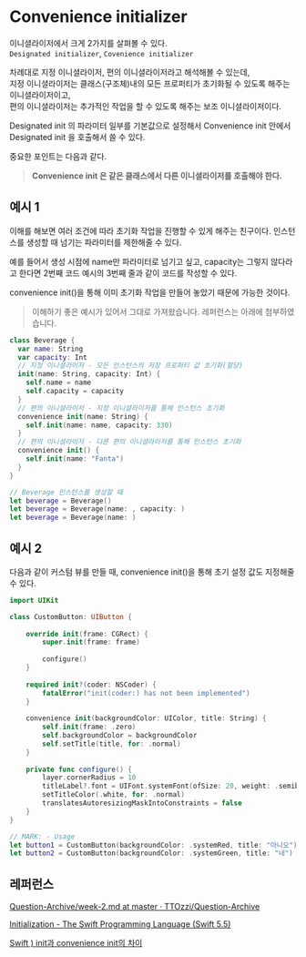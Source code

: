# Convenience initializer

이니셜라이저에서 크게 2가지를 살펴볼 수 있다.  
`Designated initializer`, `Covenience initializer`

차례대로 지정 이니셜라이저, 편의 이니셜라이저라고 해석해볼 수 있는데,  
지정 이니셜라이저는 클래스(구조체)내의 모든 프로퍼티가 초기화될 수 있도록 해주는 이니셜라이저이고,  
편의 이니셜라이저는 추가적인 작업을 할 수 있도록 해주는 보조 이니셜라이저이다.

Designated init 의 파라미터 일부를 기본값으로 설정해서 Convenience init 안에서 Designated init 을 호출해서 쓸 수 있다.

중요한 포인트는 다음과 같다.

> **Convenience init 은 같은 클래스에서 다른 이니셜라이저를 호출해야 한다.**

## 예시 1

이해를 해보면 여러 조건에 따라 초기화 작업을 진행할 수 있게 해주는 친구이다.
인스턴스를 생성할 때 넘기는 파라미터를 제한해줄 수 있다.

예를 들어서 생성 시점에 name만 파라미터로 넘기고 싶고, capacity는 그렇지 않다라고 한다면
2번째 코드 예시의 3번째 줄과 같이 코드를 작성할 수 있다.

convenience init()을 통해 이미 초기화 작업을 만들어 놓았기 때문에 가능한 것이다.


> 이해하기 좋은 예시가 있어서 그대로 가져왔습니다. 레퍼런스는 아래에 첨부하였습니다.

```swift
class Beverage {
  var name: String
  var capacity: Int
  // 지정 이니셜라이저 - 모든 인스턴스의 저장 프로퍼티 값 초기화(할당)
  init(name: String, capacity: Int) {
    self.name = name
    self.capacity = capacity
  }
  // 편의 이니셜라이저 - 지정 이니셜라이저를 통해 인스턴스 초기화
  convenience init(name: String) {
    self.init(name: name, capacity: 330)
  }
  // 편의 이니셜라이저 - 다른 편의 이니셜라이저를 통해 인스턴스 초기화
  convenience init() {
    self.init(name: "Fanta")
  }
}
```

```swift
// Beverage 인스턴스를 생성할 때
let beverage = Beverage()
let beverage = Beverage(name: , capacity: )
let beverage = Beverage(name: )
```

## 예시 2

다음과 같이 커스텀 뷰를 만들 때, convenience init()을 통해 초기 설정 값도 지정해줄 수 있다.

```swift
import UIKit

class CustomButton: UIButton {
    
    override init(frame: CGRect) {
        super.init(frame: frame)
        
        configure()
    }
    
    required init?(coder: NSCoder) {
        fatalError("init(coder:) has not been implemented")
    }
    
    convenience init(backgroundColor: UIColor, title: String) {
        self.init(frame: .zero)
        self.backgroundColor = backgroundColor
        self.setTitle(title, for: .normal)
    }
    
    private func configure() {
        layer.cornerRadius = 10
        titleLabel?.font = UIFont.systemFont(ofSize: 20, weight: .semibold)
        setTitleColor(.white, for: .normal)
        translatesAutoresizingMaskIntoConstraints = false
    }
}
```

```swift
// MARK: - Usage
let button1 = CustomButton(backgroundColor: .systemRed, title: "아니오")
let button2 = CustomButton(backgroundColor: .systemGreen, title: "네")
```

## 레퍼런스

[Question-Archive/week-2.md at master · TTOzzi/Question-Archive](https://github.com/TTOzzi/Question-Archive/blob/master/contents/week-2.md#q-2)

[Initialization - The Swift Programming Language (Swift 5.5)](https://docs.swift.org/swift-book/LanguageGuide/Initialization.html)

[Swift ) init과 convenience init의 차이](https://zeddios.tistory.com/141)
